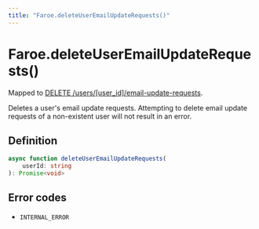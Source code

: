 ```yaml
---
title: "Faroe.deleteUserEmailUpdateRequests()"
---
```


# Faroe.deleteUserEmailUpdateRequests()

Mapped to [DELETE /users/\[user_id\]/email-update-requests](/reference/rest/endpoints/delete_users_userid_email-update-requests).

Deletes a user's email update requests. Attempting to delete email update requests of a non-existent user will not result in an error.

## Definition

```ts
async function deleteUserEmailUpdateRequests(
    userId: string
): Promise<void>
```
## Error codes

- `INTERNAL_ERROR`
